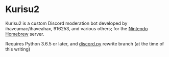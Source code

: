 # Kurisu2

Kurisu2 is a custom Discord moderation bot developed by ihaveamac/ihaveahax, 916253, and various others; for the [Nintendo Homebrew](https://discord.gg/C29hYvh) server.

Requires Python 3.6.5 or later, and [discord.py](https://github.com/Rapptz/discord.py) rewrite branch (at the time of this writing)
